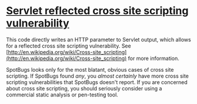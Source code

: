 # [Servlet reflected cross site scripting vulnerability](https://spotbugs.readthedocs.io/en/latest/bugDescriptions.html#XSS_REQUEST_PARAMETER_TO_SERVLET_WRITER)

This code directly writes an HTTP parameter to Servlet output, which allows for a reflected cross site scripting
vulnerability. See [http://en.wikipedia.org/wiki/Cross-site_scripting](http://en.wikipedia.org/wiki/Cross-site_scripting)
for more information.

SpotBugs looks only for the most blatant, obvious cases of cross site scripting.
If SpotBugs found _any_, you _almost certainly_ have more cross site scripting
vulnerabilities that SpotBugs doesn't report. If you are concerned about cross site scripting, you should seriously
consider using a commercial static analysis or pen-testing tool.